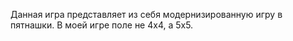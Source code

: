Данная игра представляет из себя модернизированную игру в пятнашки. В моей игре поле не 4x4, а 5x5.
